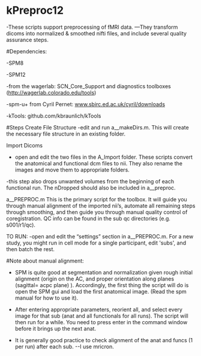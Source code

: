# kPreproc12

-These scripts support preprocessing of fMRI data. —They transform dicoms into normalized & smoothed nifti files, and include several quality assurance steps.

#Dependencies:

-SPM8

-SPM12

-from the wagerlab: SCN_Core_Support and diagnostics toolboxes (http://wagerlab.colorado.edu/tools)

-spm-u+ from Cyril Pernet: www.sbirc.ed.ac.uk/cyril/downloads

-kTools: github.com/kbraunlich/kTools


#Steps
Create File Structure
-edit and run a__makeDirs.m. This will create the necessary file structure in an existing folder.

Import Dicoms
- open and edit the two files in the A_Import folder. These scripts convert the anatomical and functional dcm files to nii. They also rename the images and move them to appropriate folders. 

-this step also drops unwanted volumes from the beginning of each functional run. The nDropped should also be included in a__preproc.

a__PREPROC.m
This is the primary script for the toolbox. It will guide you through manual alignment of the imported nii’s, automate all remaining steps through smoothing, and then guide you through manual quality control of coregistration. QC info can be found in the sub qc directories (e.g. s001/r1/qc).

TO RUN:
-open and edit the “settings” section in a__PREPROC.m. For a new study, you might run in cell mode for a single participant, edit 'subs', and then batch the rest.

#Note about manual alignment:
- SPM is quite good at segmentation and normalization given rough initial alignment (origin on the AC, and proper orientation along planes (sagittal= acpc plane) ). Accordingly, the first thing the script will do is open the SPM gui and load the first anatomical image. (Read the spm manual for how to use it). 

- After entering appropriate parameters, reorient all, and select every image for that sub (anat and all functionals for all runs). The script will then run for a while. You need to press enter in the command window before it brings up the next anat.

- It is generally good practice to check alignment of the anat and funcs (1 per run) after each sub. --I use mricron.
